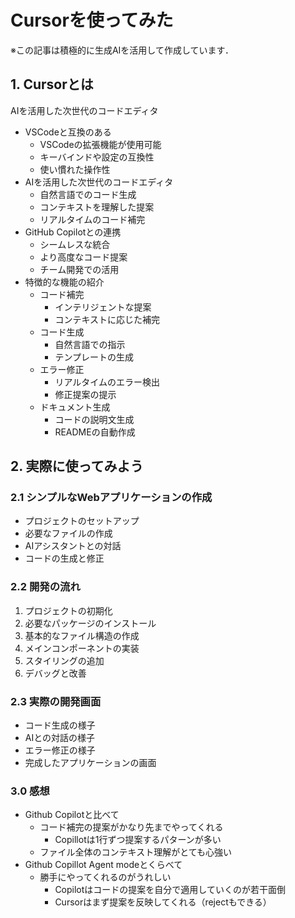 # Cursorを使ってみた
※この記事は積極的に生成AIを活用して作成しています．
## 1. Cursorとは
AIを活用した次世代のコードエディタ
- VSCodeと互換のある
  - VSCodeの拡張機能が使用可能
  - キーバインドや設定の互換性
  - 使い慣れた操作性
- AIを活用した次世代のコードエディタ
  - 自然言語でのコード生成
  - コンテキストを理解した提案
  - リアルタイムのコード補完
- GitHub Copilotとの連携
  - シームレスな統合
  - より高度なコード提案
  - チーム開発での活用
- 特徴的な機能の紹介
  - コード補完
    - インテリジェントな提案
    - コンテキストに応じた補完
  - コード生成
    - 自然言語での指示
    - テンプレートの生成
  - エラー修正
    - リアルタイムのエラー検出
    - 修正提案の提示
  - ドキュメント生成
    - コードの説明文生成
    - READMEの自動作成

## 2. 実際に使ってみよう
### 2.1 シンプルなWebアプリケーションの作成
- プロジェクトのセットアップ
- 必要なファイルの作成
- AIアシスタントとの対話
- コードの生成と修正

### 2.2 開発の流れ
1. プロジェクトの初期化
2. 必要なパッケージのインストール
3. 基本的なファイル構造の作成
4. メインコンポーネントの実装
5. スタイリングの追加
6. デバッグと改善

### 2.3 実際の開発画面
- コード生成の様子
- AIとの対話の様子
- エラー修正の様子
- 完成したアプリケーションの画面

### 3.0 感想
- Github Copilotと比べて
    - コード補完の提案がかなり先までやってくれる
        - Copillotは1行ずつ提案するパターンが多い
    - ファイル全体のコンテキスト理解がとても心強い
- Github Copillot Agent modeとくらべて
    - 勝手にやってくれるのがうれしい
        - Copilotはコードの提案を自分で適用していくのが若干面倒
        - Cursorはまず提案を反映してくれる（rejectもできる）
